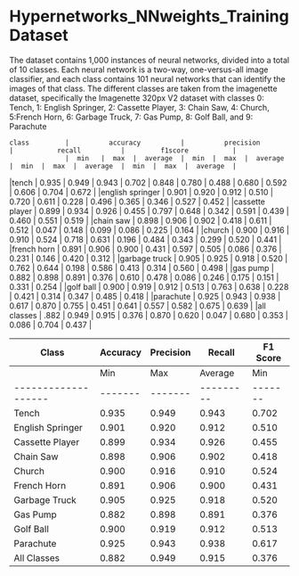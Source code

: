 # Hypernetworks_NNweights_TrainingDataset
The dataset contains 1,000 instances of neural networks, divided into a total
of 10 classes. Each neural network is a two-way, one-versus-all image classifier,
and each class contains 101 neural networks that can identify the images of that
class. The different classes are taken from the imagenette dataset, specifically
the Imagenette 320px V2 dataset with classes 0: Tench, 1: English Springer, 2:
Cassette Player, 3: Chain Saw, 4: Church, 5:French Horn, 6: Garbage Truck,
7: Gas Pump, 8: Golf Ball, and 9: Parachute

    class         |          accuracy          |          precision        |           recall          |         f1score           |
                  |  min   |  max  |  average  |  min  |  max  |  average  |  min  |  max  |  average  |  min  |  max  |  average  |
|tench            | 0.935  | 0.949 |   0.943   | 0.702 | 0.848 |   0.780   | 0.488 | 0.680 |   0.592   | 0.606 | 0.704 |   0.672   |
|english springer | 0.901  | 0.920 |   0.912   | 0.510 | 0.720 |   0.611   | 0.228 | 0.496 |   0.365   | 0.346 | 0.527 |   0.452   |
|cassette player  | 0.899  | 0.934 |   0.926   | 0.455 | 0.797 |   0.648   | 0.342 | 0.591 |   0.439   | 0.460 | 0.551 |   0.519   |
|chain saw        | 0.898  | 0.906 |   0.902   | 0.418 | 0.611 |   0.512   | 0.047 | 0.148 |   0.099   | 0.086 | 0.225 |   0.164   |
|church           | 0.900  | 0.916 |   0.910   | 0.524 | 0.718 |   0.631   | 0.196 | 0.484 |   0.343   | 0.299 | 0.520 |   0.441   |
|french horn      | 0.891  | 0.906 |   0.900   | 0.431 | 0.597 |   0.505   | 0.086 | 0.376 |   0.231   | 0.146 | 0.420 |   0.312   |
|garbage truck    | 0.905  | 0.925 |   0.918   | 0.520 | 0.762 |   0.644   | 0.198 | 0.586 |   0.413   | 0.314 | 0.560 |   0.498   |
|gas pump         | 0.882  | 0.898 |   0.891   | 0.376 | 0.610 |   0.478   | 0.086 | 0.246 |   0.175   | 0.151 | 0.331 |   0.254   |
|golf ball        | 0.900  | 0.919 |   0.912   | 0.513 | 0.763 |   0.638   | 0.228 | 0.421 |   0.314   | 0.347 | 0.485 |   0.418   |
|parachute        | 0.925  | 0.943 |   0.938   | 0.617 | 0.870 |   0.755   | 0.451 | 0.641 |   0.557   | 0.582 | 0.675 |   0.639   |
|all classes      | .882   | 0.949 |   0.915   | 0.376 | 0.870 |   0.620   | 0.047 | 0.680 |   0.353   | 0.086 | 0.704 |   0.437   |


| Class             |     Accuracy             |        Precision        |        Recall           |         F1 Score        |
|-------------------|-------------------------|-------------------------|-------------------------|--------------------------|
|                   |  Min  |  Max  | Average |  Min  |  Max  | Average |  Min  |  Max  | Average |  Min  |  Max  | Average |
|-------------------|-------|-------|---------|-------|-------|---------|-------|-------|---------|-------|-------|---------|
| Tench             | 0.935 | 0.949 | 0.943   | 0.702 | 0.848 | 0.780   | 0.488 | 0.680 | 0.592   | 0.606 | 0.704 | 0.672   |
| English Springer   | 0.901 | 0.920 | 0.912   | 0.510 | 0.720 | 0.611   | 0.228 | 0.496 | 0.365   | 0.346 | 0.527 | 0.452   |
| Cassette Player    | 0.899 | 0.934 | 0.926   | 0.455 | 0.797 | 0.648   | 0.342 | 0.591 | 0.439   | 0.460 | 0.551 | 0.519   |
| Chain Saw          | 0.898 | 0.906 | 0.902   | 0.418 | 0.611 | 0.512   | 0.047 | 0.148 | 0.099   | 0.086 | 0.225 | 0.164   |
| Church             | 0.900 | 0.916 | 0.910   | 0.524 | 0.718 | 0.631   | 0.196 | 0.484 | 0.343   | 0.299 | 0.520 | 0.441   |
| French Horn        | 0.891 | 0.906 | 0.900   | 0.431 | 0.597 | 0.505   | 0.086 | 0.376 | 0.231   | 0.146 | 0.420 | 0.312   |
| Garbage Truck      | 0.905 | 0.925 | 0.918   | 0.520 | 0.762 | 0.644   | 0.198 | 0.586 | 0.413   | 0.314 | 0.560 | 0.498   |
| Gas Pump           | 0.882 | 0.898 | 0.891   | 0.376 | 0.610 | 0.478   | 0.086 | 0.246 | 0.175   | 0.151 | 0.331 | 0.254   |
| Golf Ball          | 0.900 | 0.919 | 0.912   | 0.513 | 0.763 | 0.638   | 0.228 | 0.421 | 0.314   | 0.347 | 0.485 | 0.418   |
| Parachute          | 0.925 | 0.943 | 0.938   | 0.617 | 0.870 | 0.755   | 0.451 | 0.641 | 0.557   | 0.582 | 0.675 | 0.639   |
| All Classes        | 0.882 | 0.949 | 0.915   | 0.376 | 0.870 | 0.620   | 0.047 | 0.680 | 0.353   | 0.086 | 0.704 | 0.437   |

